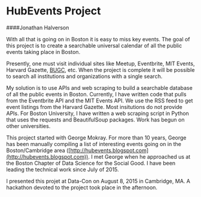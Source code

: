 # HubEvents Project
####Jonathan Halverson

With all that is going on in Boston it is easy to miss key events. The goal of this
project is to create a searchable universal calendar of all the public events taking place
in Boston.

Presently, one must visit individual sites like Meetup, Eventbrite, MIT Events,
Harvard Gazette, [BUGC](http://bugc.org), etc. When the project is complete it will be possible
to search all institutions and organizations with a single search.

My solution is to use APIs and web scraping to build a searchable database of all
the public events in Boston. Currently, I have written code that pulls from the
Eventbrite API and the MIT Events API. We use the RSS feed to get event listings from the
Harvard Gazette. Most insitutions do not provide APIs. For Boston University, I have written a web scraping
script in Python that uses the requests and BeautifulSoup packages. Work has begun on
other universities.

This project started with George Mokray. For more than 10 years, George has been manually compiling a list of interesting events going
on in the Boston/Cambridge area ([http://hubevents.blogspot.com](http://hubevents.blogspot.com)). I met
George when he approached us at the Boston Chapter of Data Science for the Social Good. I have been
leading the technical work since July of 2015.

I presented this projet at Data-Con on August 8, 2015 in Cambridge, MA. A hackathon devoted to the project took place in the
afternoon.
